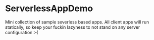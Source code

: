 # ServerlessAppDemo
Mini collection of sample severless based apps. All client apps will run statically, so keep your fuckin lazyness to not stand on any server configuration :-)
